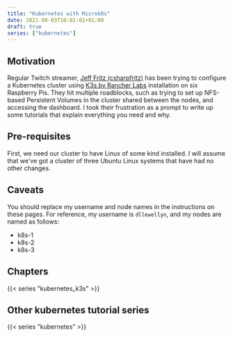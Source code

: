 ```yaml
---
title: "Kubernetes with Microk8s"
date: 2021-08-03T16:01:01+01:00
draft: true
series: ["kubernetes"]
---
```


## Motivation

Regular Twitch streamer, [Jeff Fritz (csharpfritz)](https://twitch.tv/csharpfritz) has been trying to configure a Kubernetes cluster using [K3s by Rancher Labs](https://k3s.io/) installation on six Raspberry Pis. They hit multiple roadblocks, such as trying to set up NFS-based Persistent Volumes in the cluster shared between the nodes, and accessing the dashboard. I took their frustration as a prompt to write up some tutorials that explain everything you need and why.

## Pre-requisites

First, we need our cluster to have Linux of some kind installed. I will assume that we've got a cluster of three Ubuntu Linux systems that have had no other changes.

## Caveats

You should replace my username and node names in the instructions on these pages. For reference, my username is `dllewellyn`, and my nodes are named as follows:

- k8s-1
- k8s-2
- k8s-3

## Chapters

{{< series "kubernetes_k3s" >}}

## Other kubernetes tutorial series

{{< series "kubernetes" >}}
